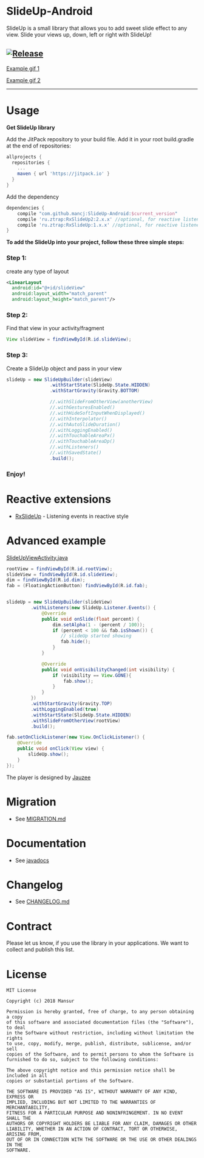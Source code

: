 # SlideUp-Android
SlideUp is a small library that allows you to add sweet slide effect to any view. Slide your views up, down, left or right with SlideUp!

[![Release](https://jitpack.io/v/mancj/SlideUp-Android.svg)](https://jitpack.io/#mancj/SlideUp-Android)
---

[Example gif 1](https://i.imgur.com/7S5qqSy.gifv)

[Example gif 2](https://i.imgur.com/hKWqyl1.gif)

-----
# Usage
**Get SlideUp library**

Add the JitPack repository to your build file.
Add it in your root build.gradle at the end of repositories:
```groovy
allprojects {
  repositories {
    ...
    maven { url 'https://jitpack.io' }
  }
}
```
Add the dependency
```groovy
dependencies {
    compile "com.github.mancj:SlideUp-Android:$current_version"
    compile 'ru.ztrap:RxSlideUp2:2.x.x' //optional, for reactive listeners based on RxJava-2
    compile 'ru.ztrap:RxSlideUp:1.x.x' //optional, for reactive listeners based on RxJava
}
```

**To add the SlideUp into your project, follow these three simple steps:**

### Step 1:
create any type of layout

```xml
<LinearLayout
  android:id="@+id/slideView"
  android:layout_width="match_parent"
  android:layout_height="match_parent"/>
```

### Step 2:
Find that view in your activity/fragment
```java
View slideView = findViewById(R.id.slideView);
```

### Step 3:
Create a SlideUp object and pass in your view
```java
slideUp = new SlideUpBuilder(slideView)
                .withStartState(SlideUp.State.HIDDEN)
                .withStartGravity(Gravity.BOTTOM)

                //.withSlideFromOtherView(anotherView)
                //.withGesturesEnabled()
                //.withHideSoftInputWhenDisplayed()
                //.withInterpolator()
                //.withAutoSlideDuration()
                //.withLoggingEnabled()
                //.withTouchableAreaPx()
                //.withTouchableAreaDp()
                //.withListeners()
                //.withSavedState()
                .build();
```
### Enjoy!

# Reactive extensions

 - [RxSlideUp](https://github.com/zTrap/RxSlideUp) - Listening events in reactive style

# Advanced example
[SlideUpViewActivity.java](https://github.com/mancj/SlideUp-Android/blob/master/app/src/main/java/com/example/slideup/SlideUpViewActivity.java)
```java
rootView = findViewById(R.id.rootView);
slideView = findViewById(R.id.slideView);
dim = findViewById(R.id.dim);
fab = (FloatingActionButton) findViewById(R.id.fab);


slideUp = new SlideUpBuilder(slideView)
         .withListeners(new SlideUp.Listener.Events() {
             @Override
             public void onSlide(float percent) {
                 dim.setAlpha(1 - (percent / 100));
                 if (percent < 100 && fab.isShown()) {
                    // slideUp started showing
                    fab.hide();
                 }
             }

             @Override
             public void onVisibilityChanged(int visibility) {
                 if (visibility == View.GONE){
                     fab.show();
                 }
             }
         })
         .withStartGravity(Gravity.TOP)
         .withLoggingEnabled(true)
         .withStartState(SlideUp.State.HIDDEN)
         .withSlideFromOtherView(rootView)
         .build();

fab.setOnClickListener(new View.OnClickListener() {
    @Override
    public void onClick(View view) {
        slideUp.show();
    }
});
```
The player is designed by [Jauzee](https://github.com/Jauzee)
 
# Migration
 
 - See [MIGRATION.md](https://github.com/mancj/SlideUp-Android/blob/master/MIGRATION.md)
 
# Documentation
 
 - See [javadocs](https://jitpack.io/com/github/mancj/SlideUp-Android/2.2.7.1/javadoc/)
 
# Changelog

 - See [CHANGELOG.md](https://github.com/mancj/SlideUp-Android/blob/master/CHANGELOG.md)

# Contract

Please let us know, if you use the library in your applications. 
We want to collect and publish this list.

# License

    MIT License

    Copyright (c) 2018 Mansur

    Permission is hereby granted, free of charge, to any person obtaining a copy
    of this software and associated documentation files (the "Software"), to deal
    in the Software without restriction, including without limitation the rights
    to use, copy, modify, merge, publish, distribute, sublicense, and/or sell
    copies of the Software, and to permit persons to whom the Software is
    furnished to do so, subject to the following conditions:

    The above copyright notice and this permission notice shall be included in all
    copies or substantial portions of the Software.

    THE SOFTWARE IS PROVIDED "AS IS", WITHOUT WARRANTY OF ANY KIND, EXPRESS OR
    IMPLIED, INCLUDING BUT NOT LIMITED TO THE WARRANTIES OF MERCHANTABILITY,
    FITNESS FOR A PARTICULAR PURPOSE AND NONINFRINGEMENT. IN NO EVENT SHALL THE
    AUTHORS OR COPYRIGHT HOLDERS BE LIABLE FOR ANY CLAIM, DAMAGES OR OTHER
    LIABILITY, WHETHER IN AN ACTION OF CONTRACT, TORT OR OTHERWISE, ARISING FROM,
    OUT OF OR IN CONNECTION WITH THE SOFTWARE OR THE USE OR OTHER DEALINGS IN THE
    SOFTWARE.
